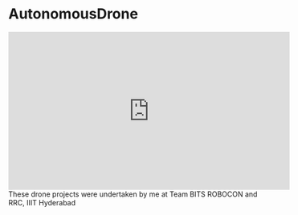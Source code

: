 # AutonomousDrone
<iframe width="560" height="315" src="https://www.youtube.com/embed?v=QwA_yBjVZdA" frameborder="0" allow="accelerometer; autoplay; clipboard-write; encrypted-media;gyroscope; picture-in-picture" allowfullscreen></iframe>
These drone projects were undertaken by me at Team BITS ROBOCON and RRC, IIIT Hyderabad